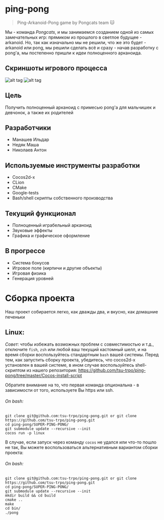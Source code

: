 # ping-pong
> Ping-Arkanoid-Pong game by Pongcats team :cat:

Мы - команда *Pongcats*, и мы занимаемся созданием одной из самых замечательных игр: прямиком из прошлого в светлое будущее - arkanoid. Но, так как изначально мы не решили, что же это будет - arkanoid или pong, мы решили сделать всё и сразу - начав разработку с pong'a, мы постепенно пришли к идеи полноценного арканоида.

## Скриншоты игрового процесса
![alt tag](https://pp.userapi.com/c841326/v841326566/31fcb/muViS6lubTU.jpg)
![alt tag](https://pp.userapi.com/c824204/v824204772/193b0/0579jD13-wM.jpg)

## Цель
Получить полноценный арканоид с примесью pong'а для мальчишек и девчонок, а также их родителей

## Разработчики
- Манашев Ильдар
- Недяк Маша
- Николаев Антон

## Используемые инструменты разработки
- Cocos2d-x
- CLion
- CMake
- Google-tests
- Bash/shell скрипты собственного производства

## Текущий функционал
- Полноценный играбельный арканоид
- Звуковые эффекты
- Графика и графическое оформление

## В прогрессе
- Система бонусов
- Игровое поле (кирпичи и другие объекты)
- Игровая физика
- Генерация уровней

# Сборка проекта
Наш проект собирается легко, как дважды два, и вкусно, как домашние печеньки
## Linux:
_Совет:_ чтобы избежать возможных проблем с совместимостью и т.д., отключите `fish`, `zsh` или любой ваш текущий кастомный шелл, и на время сборки воспользуйтесь стандартным `bash` вашей системы. Перед тем, как запустить сборку проекта, убедитесь, что cocos2d-x установлен в вашей системе, в ином случае воспользуйтесь shell-скриптом из нашего репозитория: 
https://github.com/tsu-trpo/ping-pong/tree/master/Cocos-install-script

Обратите внимание на то, что первая команда опциональна - в зависимости от того, используете Вы https или ssh.
###### On bash:
```
git clone git@github.com:tsu-trpo/ping-pong.git or git clone https://github.com/tsu-trpo/ping-pong.git
cd ping-pong/SUPER-PING-PONG/
git submodule update --recursive --init
cocos run -p linux
```
В случае, если запуск через команду `cocos` не удался или что-то пошло не так, Вы можете воспользоваться альтернативным вариантом сборки проекта:  
###### On bash:
```
git clone git@github.com:tsu-trpo/ping-pong.git or git clone https://github.com/tsu-trpo/ping-pong.git
cd ping-pong/SUPER-PING-PONG/
git submodule update --recursive --init
mkdir build && cd build
cmake ..
make
cd bin/
./pong
```
